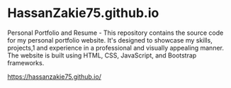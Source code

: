 # HassanZakie75.github.io

Personal Portfolio and Resume - This repository contains the source code for my personal portfolio website. It's designed to showcase my skills, projects,1 and experience in a professional and visually appealing manner. The website is built using HTML, CSS, JavaScript, and Bootstrap frameworks.

https://hassanzakie75.github.io/

